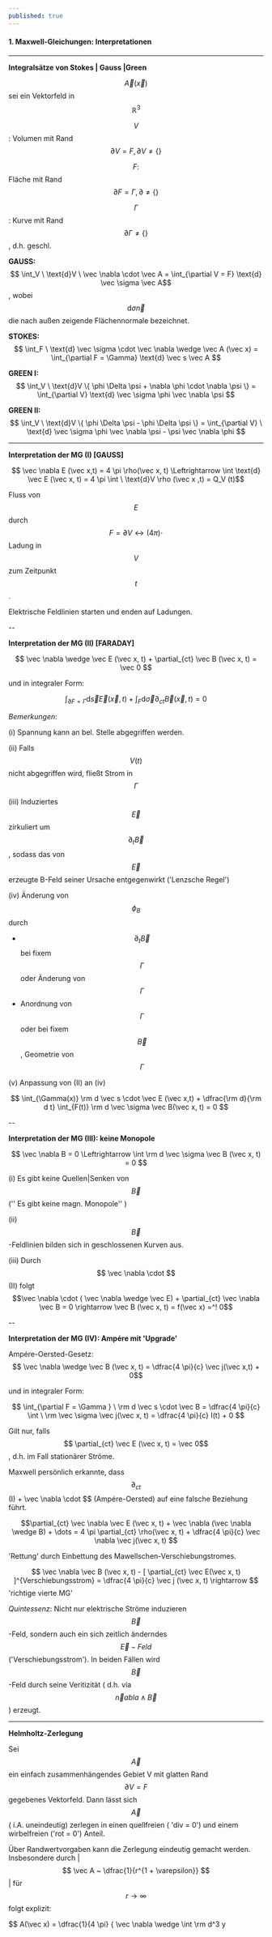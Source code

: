 ```yaml
---
published: true
---
```

#### 1. Maxwell-Gleichungen: Interpretationen
----
**Integralsätze von Stokes | Gauss |Green**

$$ \vec A (\vec x ) $$ sei ein Vektorfeld in $$ \mathbb{R}^3 $$

$$ V$$: Volumen mit Rand $$\partial V = F, \partial V \neq \{ \} $$

$$ F:$$ Fläche mit Rand $$\partial F = \Gamma, \partial \neq \{ \} $$

$$ \Gamma$$: Kurve mit Rand $$ \partial \Gamma \neq \{ \} $$, d.h. geschl.

**GAUSS:** $$ \int_V \ \text{d}V \ \vec \nabla \cdot \vec A = \int_{\partial V = F} \text{d} \vec \sigma \vec A$$, wobei $$ \text{d} \sigma \vec n$$ die nach außen zeigende Flächennormale bezeichnet.

**STOKES:** $$ \int_F \ \text{d} \vec \sigma \cdot \vec \nabla \wedge \vec A (\vec x) = \int_{\partial F = \Gamma} \text{d} \vec s \vec A $$

**GREEN I:** $$ \int_V \ \text{d}V \{ \phi \Delta \psi + \nabla \phi \cdot \nabla \psi \} = \int_{\partial V} \text{d} \vec \sigma \phi \vec \nabla \psi $$

**GREEN II:** $$ \int_V \ \text{d}V \{ \phi \Delta \psi -  \phi \Delta \psi \} = \int_{\partial V} \ \text{d} \vec \sigma \phi \vec \nabla \psi - \psi \vec \nabla \phi $$

----

**Interpretation der MG (I) [GAUSS]**

$$ \vec \nabla E (\vec x,t) = 4 \pi \rho(\vec x, t) \Leftrightarrow \int \text{d} \vec E (\vec x, t) = 4 \pi \int \ \text{d}V \rho (\vec x ,t) = Q_V (t)$$

Fluss von $$ E $$ durch $$ F = \partial V \leftrightarrow (4 \pi) \cdot $$ Ladung in $$ V $$ zum Zeitpunkt $$ t $$.

Elektrische Feldlinien starten und enden auf Ladungen. 

--

**Interpretation der MG (II) [FARADAY]**

$$ \vec \nabla \wedge \vec E (\vec x, t) + \partial_{ct} \vec B (\vec x, t) = \vec 0 $$

und in integraler Form:

$$ \int_{\partial F = \Gamma }  \text{d} \vec s \vec E (\vec x, t) + \int_F \text{d} \vec \sigma \partial_{ct} \vec B ( \vec x, t) = 0 $$


_Bemerkungen_:

(i) Spannung kann an bel. Stelle abgegriffen werden.

(ii) Falls $$ V(t) $$ nicht abgegriffen wird, fließt Strom in $$\Gamma$$

(iii) Induziertes $$ \vec E$$  zirkuliert um  $$ \partial_t \vec B$$, sodass das von $$ \vec E $$ erzeugte B-Feld seiner Ursache entgegenwirkt ('Lenzsche Regel')

(iv) Änderung von $$ \phi_B$$ durch

- $$ \partial_t \vec B$$ bei fixem $$\Gamma$$ oder Änderung von $$\Gamma$$
- Anordnung von $$ \Gamma $$ oder bei fixem $$ \vec B $$, Geometrie von $$ \Gamma $$

(v) Anpassung von (II) an (iv)

$$ \int_{\Gamma(x)} \rm d \vec s \cdot \vec E (\vec x,t) + \dfrac{\rm d}{\rm d t} \int_{F(t)} \rm d \vec \sigma \vec B(\vec x, t) = 0 $$

--

**Interpretation der MG (III): keine Monopole**

$$ \vec \nabla B = 0 \Leftrightarrow \int \rm d \vec \sigma \vec B (\vec x, t) = 0 $$

(i) Es gibt keine Quellen|Senken von $$ \vec B $$ ('' Es gibt keine magn. Monopole'' )

(ii) $$ \vec B$$-Feldlinien bilden sich in geschlossenen Kurven aus.

(iii) Durch $$ \vec \nabla \cdot $$ (II) folgt $$\vec \nabla \cdot ( \vec \nabla \wedge \vec E) + \partial_{ct} \vec \nabla \vec B = 0  \rightarrow \vec B (\vec x, t) = f(\vec x) =^! 0$$ 

--

**Interpretation der MG (IV): Ampére mit 'Upgrade'**

Ampére-Oersted-Gesetz: $$ \vec \nabla \wedge \vec B (\vec x, t) = \dfrac{4 \pi}{c} \vec j(\vec x,t) + 0$$

und in integraler Form:

$$ \int_{\partial F = \Gamma } \ \rm d \vec s \cdot \vec B = \dfrac{4 \pi}{c} \int \ \rm \vec \sigma \vec j(\vec x, t) = \dfrac{4 \pi}{c} I(t) + 0 $$

Gilt nur, falls $$ \partial_{ct} \vec E (\vec x, t) = \vec 0$$ , d.h. im Fall stationärer Ströme.


Maxwell persönlich erkannte, dass $$ \partial_{ct} $$ (I) + \vec \nabla \cdot $$ (Ampére-Oersted) auf eine falsche Beziehung führt.

$$\partial_{ct} \vec \nabla \vec E (\vec x, t) + \vec \nabla (\vec \nabla \wedge B) + \dots = 4 \pi \partial_{ct} \rho(\vec x, t) + \dfrac{4 \pi}{c} \vec \nabla \vec j(\vec x, t) $$

'Rettung' durch Einbettung des Mawellschen-Verschiebungstromes.

$$ \vec \nabla \vec B (\vec x, t) - [ \partial_{ct} \vec E(\vec x, t) ]^{Verschiebungsstrom} = \dfrac{4 \pi}{c} \vec j (\vec x, t) \rightarrow $$ 'richtige vierte MG'

_Quintessenz_: Nicht nur elektrische Ströme induzieren $$ \vec B $$-Feld, sondern auch ein sich zeitlich änderndes $$ \vec E-Feld $$ ('Verschiebungsstrom'). In beiden Fällen wird $$ \vec B$$-Feld durch seine Veritizität ( d.h. via $$ \vec nabla \wedge \vec B $$) erzeugt.

----
**Helmholtz-Zerlegung**

Sei $$ \vec A $$ ein einfach zusammenhängendes Gebiet V mit glatten Rand $$ \partial V = F $$ gegebenes Vektorfeld. Dann lässt sich $$ \vec A $$ ( i.A. uneindeutig) zerlegen in einen quellfreien ( 'div = 0') und einem wirbelfreien ('rot = 0') Anteil.

Über Randwertvorgaben kann die Zerlegung eindeutig gemacht werden.
Insbesondere durch |$$ \vec A ~ \dfrac{1}{r^{1 + \varepsilon}} $$ |  für $$ r \rightarrow \infty $$ folgt explizit:

$$ A(\vec x) = \dfrac{1}{4 \pi} \{ \vec \nabla \wedge \int \rm d^3 y

